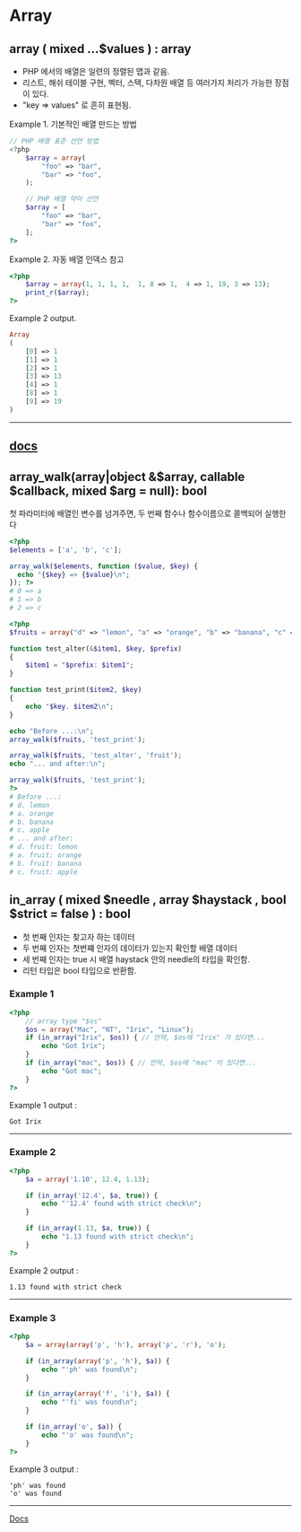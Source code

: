 # Array

## array ( mixed ...$values ) : array

- PHP 에서의 배열은 일련의 정렬된 맵과 같음.
- 리스트, 해쉬 테이블 구현, 벡터, 스택, 다차원 배열 등 여러가지 처리가 가능한 장점이 있다.
- "key => values" 로 흔히 표현됨.

Example 1. 기본적인 배열 만드는 방법
```PHP
// PHP 배열 표준 선언 방법
<?php
    $array = array(
        "foo" => "bar",
        "bar" => "foo",
    );

    // PHP 배열 약어 선언
    $array = [
        "foo" => "bar",
        "bar" => "foo",
    ];
?>
```

Example 2. 자동 배열 인덱스 참고
```PHP
<?php
    $array = array(1, 1, 1, 1,  1, 8 => 1,  4 => 1, 19, 3 => 13);
    print_r($array);
?>
```
Example 2 output.
```PHP
Array
(
    [0] => 1
    [1] => 1
    [2] => 1
    [3] => 13
    [4] => 1
    [8] => 1
    [9] => 19
)
```
-----
## [docs](https://www.php.net/manual/en/function.array)


## array_walk(array|object &$array, callable $callback, mixed $arg = null): bool

첫 파라미터에 배열인 변수를 넘겨주면, 두 번째 함수나 함수이름으로 콜백되어 실행한다

```php
<?php
$elements = ['a', 'b', 'c'];

array_walk($elements, function ($value, $key) {
  echo "{$key} => {$value}\n";
}); ?>
# 0 => a
# 1 => b
# 2 => c
```

```php
<?php
$fruits = array("d" => "lemon", "a" => "orange", "b" => "banana", "c" => "apple");

function test_alter(&$item1, $key, $prefix)
{
    $item1 = "$prefix: $item1";
}

function test_print($item2, $key)
{
    echo "$key. $item2\n";
}

echo "Before ...:\n";
array_walk($fruits, 'test_print');

array_walk($fruits, 'test_alter', 'fruit');
echo "... and after:\n";

array_walk($fruits, 'test_print');
?>
# Before ...:
# d. lemon
# a. orange
# b. banana
# c. apple
# ... and after:
# d. fruit: lemon
# a. fruit: orange
# b. fruit: banana
# c. fruit: apple
```

## in_array ( mixed $needle , array $haystack , bool $strict = false ) : bool

- 첫 번째 인자는 찾고자 하는 데이터
- 두 번째 인자는 첫번쨰 인자의 데이터가 있는지 확인할 배열 데이터
- 세 번째 인자는 true 시 배열 haystack 안의 needle의 타입을 확인함.
- 리턴 타입은 bool 타입으로 반환함.

### Example 1
```php
<?php
    // array type "$os"
    $os = array("Mac", "NT", "Irix", "Linux");
    if (in_array("Irix", $os)) { // 만약, $os에 "Irix" 가 있다면...
        echo "Got Irix";
    }
    if (in_array("mac", $os)) { // 만약, $os에 "mac" 이 있다면...
        echo "Got mac";
    }
?>
```
Example 1 output :
```
Got Irix
```
---
### Example 2
```php
<?php
    $a = array('1.10', 12.4, 1.13);

    if (in_array('12.4', $a, true)) {
        echo "'12.4' found with strict check\n";
    }

    if (in_array(1.13, $a, true)) {
        echo "1.13 found with strict check\n";
    }
?>
```
Example 2 output :
```
1.13 found with strict check
```
---
### Example 3
```php
<?php
    $a = array(array('p', 'h'), array('p', 'r'), 'o');

    if (in_array(array('p', 'h'), $a)) {
        echo "'ph' was found\n";
    }

    if (in_array(array('f', 'i'), $a)) {
        echo "'fi' was found\n";
    }

    if (in_array('o', $a)) {
        echo "'o' was found\n";
    }
?>
```
Example 3 output : 
```
'ph' was found
'o' was found
```
---
[Docs](https://www.php.net/manual/en/function.in-array.php)